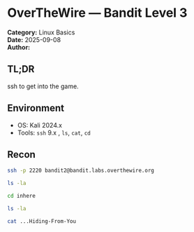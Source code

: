 # OverTheWire — Bandit Level 3

**Category:** Linux Basics  
**Date:** 2025-09-08  
**Author:** <black-leg-nameko>

## TL;DR
ssh to get into the game.

## Environment
- OS: Kali 2024.x
- Tools: `ssh` 9.x , `ls`, `cat`, `cd`

## Recon
```bash
ssh -p 2220 bandit2@bandit.labs.overthewire.org

ls -la

cd inhere

ls -la

cat ...Hiding-From-You
```
